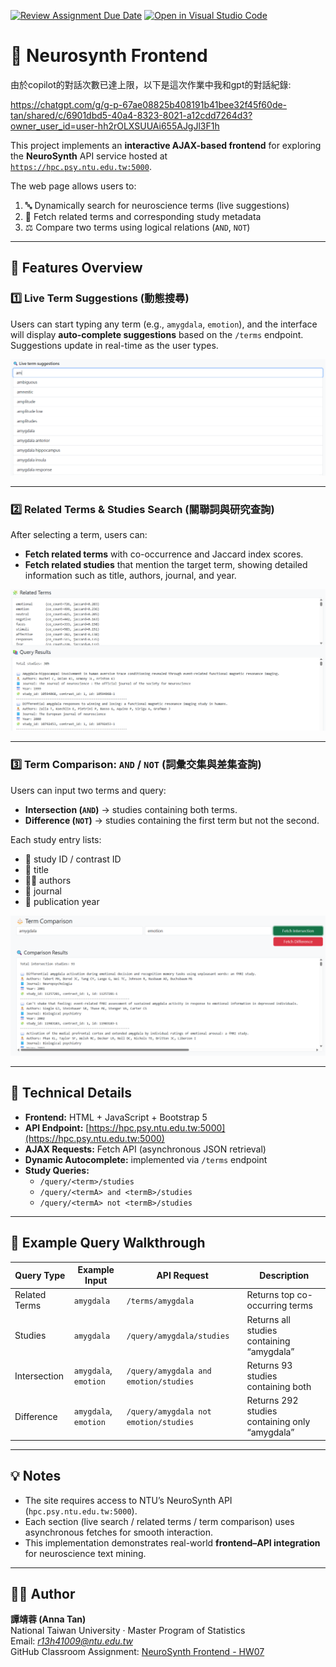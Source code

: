 [![Review Assignment Due Date](https://classroom.github.com/assets/deadline-readme-button-22041afd0340ce965d47ae6ef1cefeee28c7c493a6346c4f15d667ab976d596c.svg)](https://classroom.github.com/a/yOwut1-r)
[![Open in Visual Studio Code](https://classroom.github.com/assets/open-in-vscode-2e0aaae1b6195c2367325f4f02e2d04e9abb55f0b24a779b69b11b9e10269abc.svg)](https://classroom.github.com/online_ide?assignment_repo_id=21354287&assignment_repo_type=AssignmentRepo)

# 🧠 Neurosynth Frontend
由於copilot的對話次數已達上限，以下是這次作業中我和gpt的對話紀錄:

https://chatgpt.com/g/g-p-67ae08825b408191b41bee32f45f60de-tan/shared/c/6901dbd5-40a4-8323-8021-a12cdd7264d3?owner_user_id=user-hh2rOLXSUUAi655AJgJl3F1h

This project implements an **interactive AJAX-based frontend** for exploring the **NeuroSynth** API service hosted at  
[`https://hpc.psy.ntu.edu.tw:5000`](https://hpc.psy.ntu.edu.tw:5000).

The web page allows users to:
1. 🔤 Dynamically search for neuroscience terms (live suggestions)
2. 🧩 Fetch related terms and corresponding study metadata
3. ⚖️ Compare two terms using logical relations (`AND`, `NOT`)

---

## 🚀 Features Overview

### 1️⃣ Live Term Suggestions (動態搜尋)
Users can start typing any term (e.g., `amygdala`, `emotion`), and the interface will display **auto-complete suggestions** based on the `/terms` endpoint.  
Suggestions update in real-time as the user types.

![Live Term Suggestions Screenshot](./live_search.png)

---

### 2️⃣ Related Terms & Studies Search (關聯詞與研究查詢)
After selecting a term, users can:
- **Fetch related terms** with co-occurrence and Jaccard index scores.
- **Fetch related studies** that mention the target term, showing detailed information such as title, authors, journal, and year.

![Related Terms and Studies Screenshot](./related_study.png)

---

### 3️⃣ Term Comparison: `AND` / `NOT` (詞彙交集與差集查詢)
Users can input two terms and query:
- **Intersection (`AND`)** → studies containing both terms.
- **Difference (`NOT`)** → studies containing the first term but not the second.

Each study entry lists:
- 🧩 study ID / contrast ID  
- 📖 title  
- 👩‍🔬 authors  
- 📘 journal  
- 📅 publication year  

![Term Comparison Screenshot](./and_not.png)

---

## 🧰 Technical Details

- **Frontend:** HTML + JavaScript + Bootstrap 5  
- **API Endpoint:** [https://hpc.psy.ntu.edu.tw:5000](https://hpc.psy.ntu.edu.tw:5000)
- **AJAX Requests:** Fetch API (asynchronous JSON retrieval)
- **Dynamic Autocomplete:** implemented via `/terms` endpoint
- **Study Queries:**  
  - `/query/<term>/studies`  
  - `/query/<termA> and <termB>/studies`  
  - `/query/<termA> not <termB>/studies`

---

## 📸 Example Query Walkthrough

| Query Type | Example Input | API Request | Description |
|-------------|----------------|--------------|--------------|
| Related Terms | `amygdala` | `/terms/amygdala` | Returns top co-occurring terms |
| Studies | `amygdala` | `/query/amygdala/studies` | Returns all studies containing “amygdala” |
| Intersection | `amygdala`, `emotion` | `/query/amygdala and emotion/studies` | Returns 93 studies containing both |
| Difference | `amygdala`, `emotion` | `/query/amygdala not emotion/studies` | Returns 292 studies containing only “amygdala” |

---

## 💡 Notes
- The site requires access to NTU’s NeuroSynth API (`hpc.psy.ntu.edu.tw:5000`).
- Each section (live search / related terms / term comparison) uses asynchronous fetches for smooth interaction.
- This implementation demonstrates real-world **frontend–API integration** for neuroscience text mining.

---

## 🧑‍💻 Author
**譚靖蓉 (Anna Tan)**  
National Taiwan University · Master Program of Statistics  
Email: *r13h41009@ntu.edu.tw*  
GitHub Classroom Assignment: [NeuroSynth Frontend - HW07](https://classroom.github.com/a/yOwut1-r)
